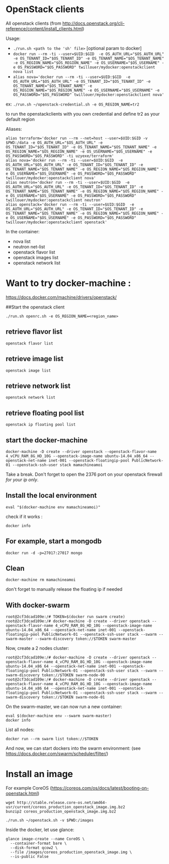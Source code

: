 # OpenStack clients

All openstack clients (from http://docs.openstack.org/cli-reference/content/install_clients.html)


Usage:
 
 - `./run.sh <path to the 'sh' file>` [optional param to docker]
 - `docker run --rm -ti --user=$UID:$GID  -e OS_AUTH_URL="$OS_AUTH_URL" -e OS_TENANT_ID="$OS_TENANT_ID" -e OS_TENANT_NAME="$OS_TENANT_NAME" -e OS_REGION_NAME="$OS_REGION_NAME" -e OS_USERNAME="$OS_USERNAME" -e OS_PASSWORD="$OS_PASSWORD" twillouer/mydocker:openstackclient nova list`
 - `alias nova='docker run --rm -ti --user=$UID:$GID  -e OS_AUTH_URL="$OS_AUTH_URL" -e OS_TENANT_ID="$OS_TENANT_ID" -e OS_TENANT_NAME="$OS_TENANT_NAME" -e OS_REGION_NAME="$OS_REGION_NAME" -e OS_USERNAME="$OS_USERNAME" -e OS_PASSWORD="$OS_PASSWORD" twillouer/mydocker:openstackclient nova'`


ex: 
`./run.sh ~/openstack-credential.sh -e OS_REGION_NAME=tr2`

to run the openstackclients with you own credential and define tr2 as your default region

Aliases:
```
alias terraform='docker run --rm --net=host --user=$UID:$GID -v $PWD:/data -e OS_AUTH_URL="$OS_AUTH_URL" -e OS_TENANT_ID="$OS_TENANT_ID" -e OS_TENANT_NAME="$OS_TENANT_NAME" -e OS_REGION_NAME="$OS_REGION_NAME" -e OS_USERNAME="$OS_USERNAME" -e OS_PASSWORD="$OS_PASSWORD" -ti uzyexe/terraform'
alias nova='docker run --rm -ti --user=$UID:$GID  -e OS_AUTH_URL="$OS_AUTH_URL" -e OS_TENANT_ID="$OS_TENANT_ID" -e OS_TENANT_NAME="$OS_TENANT_NAME" -e OS_REGION_NAME="$OS_REGION_NAME" -e OS_USERNAME="$OS_USERNAME" -e OS_PASSWORD="$OS_PASSWORD" twillouer/mydocker:openstackclient nova'
alias neutron='docker run --rm -ti --user=$UID:$GID  -e OS_AUTH_URL="$OS_AUTH_URL" -e OS_TENANT_ID="$OS_TENANT_ID" -e OS_TENANT_NAME="$OS_TENANT_NAME" -e OS_REGION_NAME="$OS_REGION_NAME" -e OS_USERNAME="$OS_USERNAME" -e OS_PASSWORD="$OS_PASSWORD" twillouer/mydocker:openstackclient neutron'
alias openstack='docker run --rm -ti --user=$UID:$GID  -e OS_AUTH_URL="$OS_AUTH_URL" -e OS_TENANT_ID="$OS_TENANT_ID" -e OS_TENANT_NAME="$OS_TENANT_NAME" -e OS_REGION_NAME="$OS_REGION_NAME" -e OS_USERNAME="$OS_USERNAME" -e OS_PASSWORD="$OS_PASSWORD" twillouer/mydocker:openstackclient openstack'
```

In the container:

- nova list 
- neutron net-list
- openstack flavor list
- openstack images list
- openstack network list


# Want to try docker-machine :

https://docs.docker.com/machine/drivers/openstack/

##Start the openstack client

`./run.sh openrc.sh -e OS_REGION_NAME=<region_name>`

## retrieve flavor list

`openstack flavor list`

## retrieve image list

`openstack image list`

## retrieve network list


`openstack network list`

## retrieve floating pool list

`openstack ip floating pool list`

## start the docker-machine

`docker-machine -D create --driver openstack --openstack-flavor-name 4_vCPU_RAM_8G_HD_10G --openstack-image-name ubuntu-14.04_x86_64 --openstack-net-name inet-001 --openstack-floatingip-pool PublicNetwork-01 --openstack-ssh-user stack mamachineamoi`

Take a break. Don't forget to open the 2376 port on your openstack firewall _for your ip only_.

## Install the local environment

`eval "$(docker-machine env mamachineamoi)"`

check if it works :

`docker info`

## For example, start a mongodb

`docker run -d -p=27017:27017 mongo`

## Clean

`docker-machine rm mamachineamoi`

don't forget to manually release the floating ip if needed


## With docker-swarm

```
root@2cf3dcad109e:/# TOKEN=$(docker run swarm create)
root@2cf3dcad109e:/# docker-machine -D create --driver openstack --openstack-flavor-name 4_vCPU_RAM_8G_HD_10G --openstack-image-name ubuntu-14.04_x86_64 --openstack-net-name inet-001 --openstack-floatingip-pool PublicNetwork-01 --openstack-ssh-user stack --swarm --swarm-master --swarm-discovery token://$TOKEN swarm-master
```

Now, create a 2 nodes cluster:

```
root@2cf3dcad109e:/# docker-machine -D create --driver openstack --openstack-flavor-name 4_vCPU_RAM_8G_HD_10G --openstack-image-name ubuntu-14.04_x86_64 --openstack-net-name inet-001 --openstack-floatingip-pool PublicNetwork-01 --openstack-ssh-user stack --swarm --swarm-discovery token://$TOKEN swarm-node-00
root@2cf3dcad109e:/# docker-machine -D create --driver openstack --openstack-flavor-name 4_vCPU_RAM_8G_HD_10G --openstack-image-name ubuntu-14.04_x86_64 --openstack-net-name inet-001 --openstack-floatingip-pool PublicNetwork-01 --openstack-ssh-user stack --swarm --swarm-discovery token://$TOKEN swarm-node-01
```

On the swarm-master, we can now run a new container:

```
eval $(docker-machine env --swarm swarm-master)
docker info
```

List all nodes:

```
docker run --rm swarm list token://$TOKEN
```

And now, we can start dockers into the swarm environment: (see https://docs.docker.com/swarm/scheduler/filter/)



# Install an image 

For example CoreOS (https://coreos.com/os/docs/latest/booting-on-openstack.html)

```
wget http://stable.release.core-os.net/amd64-usr/current/coreos_production_openstack_image.img.bz2
bunzip2 coreos_production_openstack_image.img.bz2

./run.sh ~/openstack.sh -v $PWD:/images
```

Inside the docker, let use glance:

```
glance image-create --name CoreOS \
  --container-format bare \
  --disk-format qcow2 \
  --file /images/coreos_production_openstack_image.img \
  --is-public False
```
